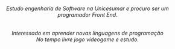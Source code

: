 <h6 align="center">Estudo engenharia de Software na Unicesumar e procuro ser um programador Front End.<br>
<h6 align="center">Interessado em aprender novas linguagens de programação<br>No tempo livre jogo videogame e estudo.<br>


